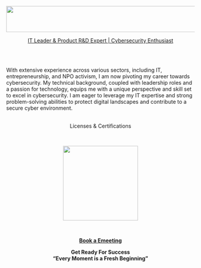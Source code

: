 <p align="center">
<a href="https://berson.io/">
<img src="https://github.com/bersonio/bersonio/blob/main/VB.png" style="width:550px;height:70px;">
</p>

<p align="center">
IT Leader & Product R&D Expert | Cybersecurity Enthusiast</p> <br>

<br>

<p align="left">
<a>With extensive experience across various sectors, including IT, entrepreneurship, and NPO activism, I am now pivoting my career towards cybersecurity. My technical background, coupled with leadership roles and a passion for technology, equips me with a unique perspective and skill set to excel in cybersecurity. I am eager to leverage my IT expertise and strong problem-solving abilities to protect digital landscapes and contribute to a secure cyber environment.</a> <br>

<br>

<p align="center">
Licenses & Certifications</p> <br>

<p align="center">
    <a href="https://www.coursera.org/account/accomplishments/specialization/certificate/8P6XKCQF2HXV" target="_blank" rel="noopener noreferrer">
        <img src="https://github.com/bersonio/bersonio/blob/main/googleitsupport.png" style="width:200px;height:200px;">
    </a>
</p>

<br>

</p>
<p align="center">
<a href = "https://calendar.app.google/NFkThCGpSLE5ER4JA"><b>Book a Emeeting</b></a>
</p>


<p align="center">
<b>Get Ready For Success</b> <br>
<b>“Every Moment is a Fresh Beginning”</b>
</p>

